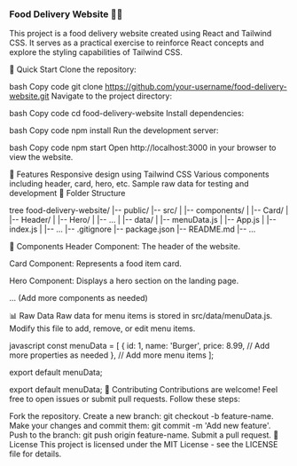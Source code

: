 ### Food Delivery Website 🍔🍕 ###
This project is a food delivery website created using React and Tailwind CSS. It serves as a practical exercise to reinforce React concepts and explore the styling capabilities of Tailwind CSS.

🚀 Quick Start
Clone the repository:

bash
Copy code
git clone https://github.com/your-username/food-delivery-website.git
Navigate to the project directory:

bash
Copy code
cd food-delivery-website
Install dependencies:

bash
Copy code
npm install
Run the development server:

bash
Copy code
npm start
Open http://localhost:3000 in your browser to view the website.


🌟 Features
Responsive design using Tailwind CSS
Various components including header, card, hero, etc.
Sample raw data for testing and development
📂 Folder Structure

tree
food-delivery-website/
|-- public/
|-- src/
|   |-- components/
|       |-- Card/
|       |-- Header/
|       |-- Hero/
|       |-- ...
|   |-- data/
|       |-- menuData.js
|   |-- App.js
|   |-- index.js
|   |-- ...
|-- .gitignore
|-- package.json
|-- README.md
|-- ...


🧩 Components
Header Component: The header of the website.

Card Component: Represents a food item card.

Hero Component: Displays a hero section on the landing page.

... (Add more components as needed)

📊 Raw Data
Raw data for menu items is stored in src/data/menuData.js. Modify this file to add, remove, or edit menu items.

javascript
const menuData = [
  {
    id: 1,
    name: 'Burger',
    price: 8.99,
    // Add more properties as needed
  },
  // Add more menu items
];

export default menuData;


export default menuData;
🤝 Contributing
Contributions are welcome! Feel free to open issues or submit pull requests. Follow these steps:

Fork the repository.
Create a new branch: git checkout -b feature-name.
Make your changes and commit them: git commit -m 'Add new feature'.
Push to the branch: git push origin feature-name.
Submit a pull request.
📄 License
This project is licensed under the MIT License - see the LICENSE file for details.

